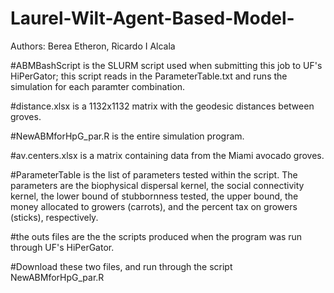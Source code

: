 # Laurel-Wilt-Agent-Based-Model-

Authors: Berea Etheron,
	 Ricardo I Alcala


#ABMBashScript is the SLURM script used when submitting this job to UF's HiPerGator; this script reads in the ParameterTable.txt and runs the simulation for each paramter combination. 

#distance.xlsx is a 1132x1132 matrix with the geodesic distances between groves.

#NewABMforHpG_par.R is the entire simulation program. 

#av.centers.xlsx is a matrix containing data from the Miami avocado groves.

#ParameterTable is the list of parameters tested within the script. The parameters are the biophysical dispersal kernel, the social connectivity kernel, the lower bound of stubbornness tested, the upper bound, the money allocated to growers (carrots), and the percent tax on growers (sticks), respectively. 

#the outs files are the the scripts produced when the program was run through UF's HiPerGator.

#Download these two files, and run through the script NewABMforHpG_par.R

